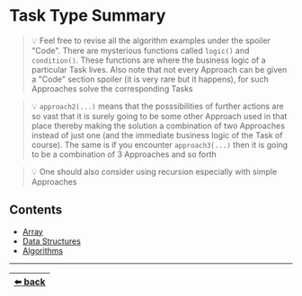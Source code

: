 # Task Type Summary

> :bulb: Feel free to revise all the algorithm examples under the spoiler "Code". There are mysterious functions called `logic()` and `condition()`. These functions are where the business logic of a particular Task lives. Also note that not every Approach can be given a "Code" section spoiler (it is very rare but it happens), for such Approaches solve the corresponding Tasks

> :bulb: `approach2(...)` means that the posssibilities of further actions are so vast that it is surely going to be some other Approach used in that place thereby making the solution a combination of two Approaches instead of just one (and the immediate business logic of the Task of course). The same is if you encounter `approach3(...)` then it is going to be a combination of 3 Approaches and so forth

> :bulb: One should also consider using recursion especially with simple Approaches

## Contents

- [Array](./array.md)
- [Data Structures](./data-structures.md)
- [Algorithms](./algorithms.md)

---

| [:arrow_left: back](../task-type.md) |
| :---: |
